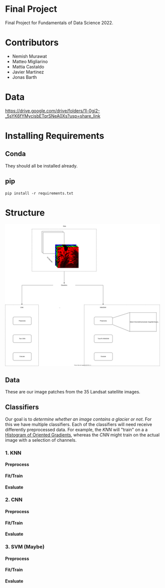 # Final Project
Final Project for Fundamentals of Data Science 2022.

# Contributors
* Nemish Murawat
* Matteo Migliarino
* Mattia Castaldo
* Javier Martinez
* Jonas Barth

# Data
https://drive.google.com/drive/folders/1l-0gi2-_5sYK6fYMycisbETqrSNeA0Xs?usp=share_link

# Installing Requirements

## Conda
They should all be installed already.

## pip
```
pip install -r requirements.txt
```

# Structure

![project_structure](doc/structure.svg)

## Data
These are our image patches from the 35 Landsat satellite images.

## Classifiers
Our goal is to *determine whether an image contains a glacier or not*. For this we have multiple classifiers.
Each of the classifiers will need receive differently preprocessed data. For example, the _KNN_ will "train" on a
a [Histogram of Oriented Gradients](https://towardsdatascience.com/hog-histogram-of-oriented-gradients-67ecd887675f),
whereas the _CNN_ might train on the actual image with a selection of channels.

### 1. KNN

#### Preprocess

#### Fit/Train

#### Evaluate

### 2. CNN

#### Preprocess

#### Fit/Train

#### Evaluate

### 3. SVM (Maybe)

#### Preprocess

#### Fit/Train

#### Evaluate

